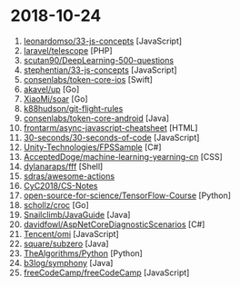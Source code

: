 # 2018-10-24

1. [leonardomso/33-js-concepts](https://github.com/leonardomso/33-js-concepts "📜 33 concepts every JavaScript developer should know.") [JavaScript]
2. [laravel/telescope](https://github.com/laravel/telescope "") [PHP]
3. [scutan90/DeepLearning-500-questions](https://github.com/scutan90/DeepLearning-500-questions "深度学习500问，以问答形式对常用的概率知识、线性代数、机器学习、深度学习、计算机视觉等热点问题进行阐述，以帮助自己及有需要的读者。 全书分为15个章节，近20万字。由于水平有限，书中不妥之处恳请广大读者批评指正。 未完待续............ 如有意合作，联系scutjy2015@163.com 版权所有，违权必究 Tan 2018.06") 
4. [stephentian/33-js-concepts](https://github.com/stephentian/33-js-concepts "📜 每个 JavaScript 工程师都应懂的33个概念 @leonardomso") [JavaScript]
5. [consenlabs/token-core-ios](https://github.com/consenlabs/token-core-ios "a blockchain private key management library on iOS") [Swift]
6. [akavel/up](https://github.com/akavel/up "Ultimate Plumber is a tool for writing Linux pipes with instant live preview") [Go]
7. [XiaoMi/soar](https://github.com/XiaoMi/soar "SQL Optimizer And Rewriter") [Go]
8. [k88hudson/git-flight-rules](https://github.com/k88hudson/git-flight-rules "Flight rules for git") 
9. [consenlabs/token-core-android](https://github.com/consenlabs/token-core-android "a blockchain private key management library on android") [Java]
10. [frontarm/async-javascript-cheatsheet](https://github.com/frontarm/async-javascript-cheatsheet "Cheatsheet for promises and async/await") [HTML]
11. [30-seconds/30-seconds-of-code](https://github.com/30-seconds/30-seconds-of-code "Curated collection of useful JavaScript snippets that you can understand in 30 seconds or less.") [JavaScript]
12. [Unity-Technologies/FPSSample](https://github.com/Unity-Technologies/FPSSample "A first person multiplayer shooter example project in Unity") [C#]
13. [AcceptedDoge/machine-learning-yearning-cn](https://github.com/AcceptedDoge/machine-learning-yearning-cn "MACHINE LEARNING YEARNING BY ANDREW NG") [CSS]
14. [dylanaraps/fff](https://github.com/dylanaraps/fff "🚀 fucking fast file-manager") [Shell]
15. [sdras/awesome-actions](https://github.com/sdras/awesome-actions "A curated list of awesome actions to use on GitHub") 
16. [CyC2018/CS-Notes](https://github.com/CyC2018/CS-Notes "📚 Computer Science Learning Notes") 
17. [open-source-for-science/TensorFlow-Course](https://github.com/open-source-for-science/TensorFlow-Course "Simple and ready-to-use tutorials for TensorFlow") [Python]
18. [schollz/croc](https://github.com/schollz/croc "Easily and securely send things from one computer to another 🐊 📦") [Go]
19. [Snailclimb/JavaGuide](https://github.com/Snailclimb/JavaGuide "【Java学习+面试指南】 一份涵盖大部分Java程序员所需要掌握的核心知识。") [Java]
20. [davidfowl/AspNetCoreDiagnosticScenarios](https://github.com/davidfowl/AspNetCoreDiagnosticScenarios "This repository has examples of broken patterns in ASP.NET Core applications") [C#]
21. [Tencent/omi](https://github.com/Tencent/omi "Next generation web framework in 4kb JavaScript (Web Components + JSX + Proxy + Store + Path Updating)") [JavaScript]
22. [square/subzero](https://github.com/square/subzero "Square's Bitcoin Cold Storage solution.") [Java]
23. [TheAlgorithms/Python](https://github.com/TheAlgorithms/Python "All Algorithms implemented in Python") [Python]
24. [b3log/symphony](https://github.com/b3log/symphony "🎶 一款用 Java 实现的现代化社区（论坛/BBS/社交网络/博客）平台。https://hacpai.com") [Java]
25. [freeCodeCamp/freeCodeCamp](https://github.com/freeCodeCamp/freeCodeCamp "The https://freeCodeCamp.org open source codebase and curriculum. Learn to code for free together with millions of people.") [JavaScript]
